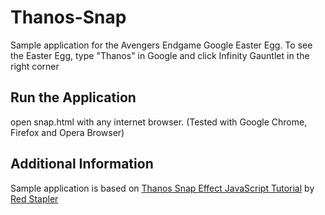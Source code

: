 # Thanos-Snap
Sample application for the Avengers Endgame Google Easter Egg. To see the Easter Egg, type "Thanos" in Google and click Infinity Gauntlet in the right corner




## Run the Application
open snap.html with any internet browser. (Tested with Google Chrome, Firefox and Opera Browser)





## Additional Information
Sample application is based on [Thanos Snap Effect JavaScript Tutorial](https://www.youtube.com/watch?v=fM791m4A_Pk&t=12s) by [Red Stapler](https://www.youtube.com/channel/UCRthRrv06q1iOl86-tTKJhg)
